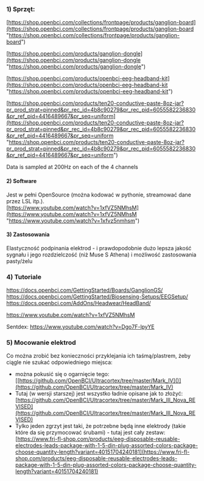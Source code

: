 ### 1) Sprzęt:
[https://shop.openbci.com/collections/frontpage/products/ganglion-board](https://shop.openbci.com/collections/frontpage/products/ganglion-board "https://shop.openbci.com/collections/frontpage/products/ganglion-board") 

[https://shop.openbci.com/products/ganglion-dongle](https://shop.openbci.com/products/ganglion-dongle "https://shop.openbci.com/products/ganglion-dongle")  

[https://shop.openbci.com/products/openbci-eeg-headband-kit](https://shop.openbci.com/products/openbci-eeg-headband-kit "https://shop.openbci.com/products/openbci-eeg-headband-kit")  

[https://shop.openbci.com/products/ten20-conductive-paste-8oz-jar?pr_prod_strat=pinned&pr_rec_id=4b8c90279&pr_rec_pid=6055582236830&pr_ref_pid=4416489667&pr_seq=uniform](https://shop.openbci.com/products/ten20-conductive-paste-8oz-jar?pr_prod_strat=pinned&pr_rec_id=4b8c90279&pr_rec_pid=6055582236830&pr_ref_pid=4416489667&pr_seq=uniform "https://shop.openbci.com/products/ten20-conductive-paste-8oz-jar?pr_prod_strat=pinned&pr_rec_id=4b8c90279&pr_rec_pid=6055582236830&pr_ref_pid=4416489667&pr_seq=uniform")

Data is sampled at 200Hz on each of the 4 channels

#### 2) Software
Jest w pełni OpenSource (można kodować w pythonie, streamować dane przez LSL itp.).  
[https://www.youtube.com/watch?v=1xfVZ5NMhsM](https://www.youtube.com/watch?v=1xfVZ5NMhsM "https://www.youtube.com/watch?v=1xfvz5nmhsm")

#### 3) Zastosowania
Elastyczność podpinania elektrod - i prawdopodobnie dużo lepsza jakość sygnału i jego rozdzielczość (niż Muse S Athena) i możliwość zastosowania pasty/żelu

### 4) Tutoriale
https://docs.openbci.com/GettingStarted/Boards/GanglionGS/
https://docs.openbci.com/GettingStarted/Biosensing-Setups/EEGSetup/
https://docs.openbci.com/AddOns/Headwear/HeadBand/

https://www.youtube.com/watch?v=1xfVZ5NMhsM

Sentdex:
https://www.youtube.com/watch?v=Dgo7F-lpyYE

### 5) Mocowanie elektrod
Co można zrobić bez konieczności przyklejania ich taśmą/plastrem, żeby ciągle nie szukać odpowiedniego miejsca:
- można pokusić się o ogarnięcie tego:
	[[https://github.com/OpenBCI/Ultracortex/tree/master/Mark_IV]()](https://github.com/OpenBCI/Ultracortex/tree/master/Mark_IV)
- Tutaj (w wersji starszej) jest wszystko ładnie opisane jak to złożyć: 
	[https://github.com/OpenBCI/Ultracortex/tree/master/Mark_III_Nova_REVISED](https://github.com/OpenBCI/Ultracortex/tree/master/Mark_III_Nova_REVISED)
- Tylko jeden zgrzyt jest taki, że potrzebne będą inne elektrody (takie które da się przymocować śrubami) - tutaj jest cały zestaw:
	[https://www.fri-fl-shop.com/products/eeg-disposable-reusable-electrodes-leads-package-with-1-5-din-plug-assorted-colors-package-choose-quantity-length?variant=40151704240181](https://www.fri-fl-shop.com/products/eeg-disposable-reusable-electrodes-leads-package-with-1-5-din-plug-assorted-colors-package-choose-quantity-length?variant=40151704240181) 